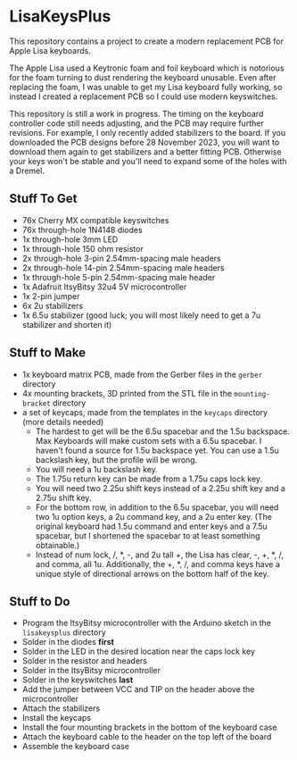 # LisaKeysPlus
This repository contains a project to create a modern replacement PCB for Apple Lisa keyboards.

The Apple Lisa used a Keytronic foam and foil keyboard which is notorious for the foam turning to dust rendering the keyboard unusable. Even after replacing the foam, I was unable to get my Lisa keyboard fully working, so instead I created a replacement PCB so I could use modern keyswitches.

This repository is still a work in progress. The timing on the keyboard controller code still needs adjusting, and the PCB may require further revisions. For example, I only recently added stabilizers to the board. If you downloaded the PCB designs before 28 November 2023, you will want to download them again to get stabilizers and a better fitting PCB. Otherwise your keys won't be stable and you'll need to expand some of the holes with a Dremel.

## Stuff To Get
* 76x Cherry MX compatible keyswitches
* 76x through-hole 1N4148 diodes
* 1x through-hole 3mm LED
* 1x through-hole 150 ohm resistor
* 2x through-hole 3-pin 2.54mm-spacing male headers
* 2x through-hole 14-pin 2.54mm-spacing male headers
* 1x through-hole 5-pin 2.54mm-spacing male header
* 1x Adafruit ItsyBitsy 32u4 5V microcontroller
* 1x 2-pin jumper
* 6x 2u stabilizers
* 1x 6.5u stabilizer (good luck; you will most likely need to get a 7u stabilizer and shorten it)

## Stuff to Make
* 1x keyboard matrix PCB, made from the Gerber files in the `gerber` directory
* 4x mounting brackets, 3D printed from the STL file in the `mounting-bracket` directory
* a set of keycaps, made from the templates in the `keycaps` directory (more details needed)
    * The hardest to get will be the 6.5u spacebar and the 1.5u backspace. Max Keyboards will make custom sets with a 6.5u spacebar. I haven't found a source for 1.5u backspace yet. You can use a 1.5u backslash key, but the profile will be wrong.
    * You will need a 1u backslash key.
    * The 1.75u return key can be made from a 1.75u caps lock key.
    * You will need two 2.25u shift keys instead of a 2.25u shift key and a 2.75u shift key.
    * For the bottom row, in addition to the 6.5u spacebar, you will need two 1u option keys, a 2u command key, and a 2u enter key. (The original keyboard had 1.5u command and enter keys and a 7.5u spacebar, but I shortened the spacebar to at least something obtainable.)
    * Instead of num lock, /, *, -, and 2u tall +, the Lisa has clear, -, +, *, /, and comma, all 1u. Additionally, the +, *, /, and comma keys have a unique style of directional arrows on the bottom half of the key.

## Stuff to Do
* Program the ItsyBitsy microcontroller with the Arduino sketch in the `lisakeysplus` directory
* Solder in the diodes **first**
* Solder in the LED in the desired location near the caps lock key
* Solder in the resistor and headers
* Solder in the ItsyBitsy microcontroller
* Solder in the keyswitches **last**
* Add the jumper between VCC and TIP on the header above the microcontroller
* Attach the stabilizers
* Install the keycaps
* Install the four mounting brackets in the bottom of the keyboard case
* Attach the keyboard cable to the header on the top left of the board
* Assemble the keyboard case
